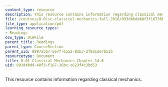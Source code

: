 ```yaml
---
content_type: resource
description: This resource contains information regarding classical mechanics.
file: /courses/8-01sc-classical-mechanics-fall-2016/093d4bdd48f3f16736bcc623f4c3bd53_MIT8_01F16_chapter14.6.pdf
file_type: application/pdf
learning_resource_types:
- Readings
ocw_type: OCWFile
parent_title: Readings
parent_type: CourseSection
parent_uid: 8897a3b7-567f-b552-81b3-2f8a1de7b53b
resourcetype: Document
title: 8.01 Classical Mechanics Chapter 14.6
uid: 093d4bdd-48f3-f167-36bc-c623f4c3bd53
---
```

This resource contains information regarding classical mechanics.